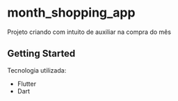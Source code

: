 # month_shopping_app

Projeto criando com intuito de auxiliar na compra do mês
## Getting Started

Tecnologia utilizada: 
* Flutter
* Dart
